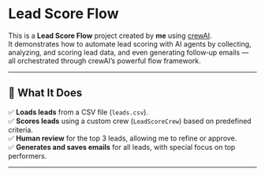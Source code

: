 # Lead Score Flow  

This is a **Lead Score Flow** project created by **me** using [crewAI](https://crewai.com).  
It demonstrates how to automate lead scoring with AI agents by collecting, analyzing, and scoring lead data, and even generating follow‑up emails — all orchestrated through crewAI’s powerful flow framework.

---

## 🚀 What It Does  

✅ **Loads leads** from a CSV file (`leads.csv`).  
✅ **Scores leads** using a custom crew (`LeadScoreCrew`) based on predefined criteria.  
✅ **Human review** for the top 3 leads, allowing me to refine or approve.  
✅ **Generates and saves emails** for all leads, with special focus on top performers.  

---

